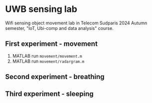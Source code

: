 # UWB sensing lab

Wifi sensing object movement lab in Telecom Sudparis 2024 Autumn semester, "IoT, Ubi-comp and data analysis" course. 

## First experiment - movement

1. MATLAB run `movement/movement.m`
2. MATLAB run `movement/radargram.m`

## Second experiment - breathing

## Third experiment - sleeping
